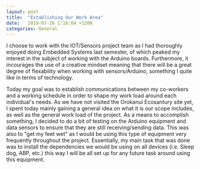```yaml
---
layout: post
title:  "Establishing Our Work Area"
date:   2019-07-26 1:18:04 +1200
categories: General
---
```


I choose to work with the IOT/Sensors project team as I had thoroughly enjoyed doing Embedded Systems last semester, of which peaked
 my interest in the subject of working with the Arduino boards. Furthermore, it incourages the use of a creative mindset meaning that there will be a great degree of flexability
 when working with sensors/Arduino, something I quite like in terms of technology.

Today my goal was to establish communications between my co-workers and a working schedule in order to shape my work load around each individual's needs. 
 As we have not visited the Orokanui Ecosantury site yet, I spent today mainly gaining a general idea on what it is our scope includes, as well as the general work load of the project. 
 As a means to accomplish something, I decided to do a bit of testing on the Arduino equipment and data sensors to ensure that they are still receiving/sending data. 
 This was also to "get my feet wet" as I would be using this type of equipment very frequently throughout the project. Essentially, my main task that was done was to install the dependencies we would be using on all devices (i.e. Sleep dog, ABP, etc.) this way I will be all set up for any future task around using this equipment.
